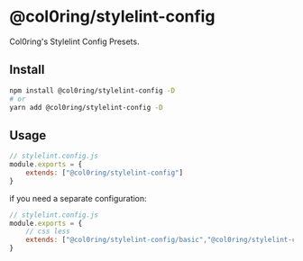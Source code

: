 # @col0ring/stylelint-config
Col0ring's Stylelint Config Presets.
## Install
```sh
npm install @col0ring/stylelint-config -D
# or
yarn add @col0ring/stylelint-config -D
```
## Usage
```js
// stylelint.config.js
module.exports = {
    extends: ["@col0ring/stylelint-config"]
}
```
if you need a  separate configuration:
```js
// stylelint.config.js
module.exports = {
    // css less
    extends: ["@col0ring/stylelint-config/basic","@col0ring/stylelint-config/less"]
}
```
